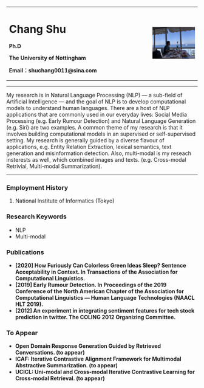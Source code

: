 <div>
<table border="0">
  <tr>
    <td width="75%">
      <h1>Chang Shu</h1>
      <p><b>Ph.D</b></p>
      <p><b>The University of Nottingham</b></p>
      <p><b>Email：shuchang0011@sina.com</b></p>
    </td>
    <td width="25%">
      <img src="/my.jpeg" width="100%">
    </td>
  </tr>
</table>
</div>

---

My research is in Natural Language Processing (NLP) — a sub-field of Artificial Intelligence — and the goal of NLP is to develop computational models to understand human languages. There are a host of NLP applications that are commonly used in our everyday lives: Social Media Processing (e.g. Early Rumour Detection) and Natural Language Generation (e.g. Siri) are two examples. A common theme of my research is that it involves building computational models in an supervised or self-supervised setting. My research is generally guided by a diverse flavour of applications, e.g. Entity Relation Extraction, lexical semantics, text generation and misinformation detection. Also, multi-modal is my reseach insterests as well, which combined images and texts. (e.g. Cross-modal Retrivial, Multi-modal Summarization).

---

### Employment History
1. National Institute of Informatics (Tokyo) 

### Research Keywords
- NLP
- Multi-modal

### Publications
- **[2020] How Furiously Can Colorless Green Ideas Sleep? Sentence Acceptability in Context. In Transactions of the Association for Computational Linguistics.**  
- **[2019]  Early Rumour Detection. In Proceedings of the 2019 Conference of the North American Chapter of the Association for Computational Linguistics — Human Language Technologies (NAACL HLT 2019).**
- **[2012]  An experiment in integrating sentiment features for tech stock prediction in twitter. The COLING 2012 Organizing Committee.**

### To Appear
- **Open Domain Response Generation Guided by Retrieved Conversations. (to appear)**
- **ICAF: Iterative Contrastive Alignment Framework for Multimodal Abstractive Summarization. (to appear)**
- **UCICL: Uni-modal and Cross-modal Iterative Contrastive Learning for Cross-modal Retrieval. (to appear)**

